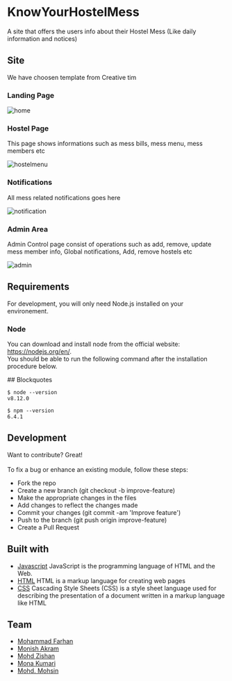 
# KnowYourHostelMess
A site that offers the users info about their Hostel Mess (Like daily information and notices)

## Site
We have choosen template from Creative tim

### Landing Page

![home](https://user-images.githubusercontent.com/34596279/49867322-1d676200-fe30-11e8-9465-4e148f2c3732.JPG)

### Hostel Page
This page shows informations such as mess bills, mess menu, mess members etc


![hostelmenu](https://user-images.githubusercontent.com/34596279/49867324-20625280-fe30-11e8-9af1-97ec02a227c7.JPG)

### Notifications
All mess related notifications goes here


![notification](https://user-images.githubusercontent.com/34596279/49867326-22c4ac80-fe30-11e8-9bee-67805365ea7b.JPG)

### Admin Area
Admin Control page consist of operations such as add, remove, update mess member info, Global notifications, Add, remove hostels etc


![admin](https://user-images.githubusercontent.com/34596279/49867297-06c10b00-fe30-11e8-8d4e-778042c5e9c3.JPG)



## Requirements
For development, you will only need Node.js installed on your environement. 

### Node
You can download and install node from the official website: https://nodejs.org/en/. <br/>
You should be able to run the following command after the installation procedure below.


<a name="blockquotes"/>
## Blockquotes

```no-highlight
$ node --version
v8.12.0

$ npm --version
6.4.1
```

## Development
Want to contribute? Great!<br/><br/>
To fix a bug or enhance an existing module, follow these steps:

- Fork the repo
- Create a new branch (git checkout -b improve-feature)
- Make the appropriate changes in the files
- Add changes to reflect the changes made
- Commit your changes (git commit -am 'Improve feature')
- Push to the branch (git push origin improve-feature)
- Create a Pull Request

## Built with

- [Javascript](https://www.w3schools.com/js/) JavaScript is the programming language of HTML and the Web.
- [HTML](https://www.w3schools.com/html/) HTML is a markup language for creating web pages
- [CSS](https://www.w3schools.com/css/) Cascading Style Sheets (CSS) is a style sheet language used for describing the presentation of a document written in a markup language like HTML

## Team

- [Mohammad Farhan](https://github.com/lordfarhan40)<br/>
- [Monish Akram](https://github.com/MonishAkram123)<br/>
- [Mohd Zishan](https://github.com/mzishan8)<br/>
- [Mona Kumari](https://github.com/pansarimona02)<br/>
- [Mohd. Mohsin](https://github.com/Mohsin2018)<br/>


